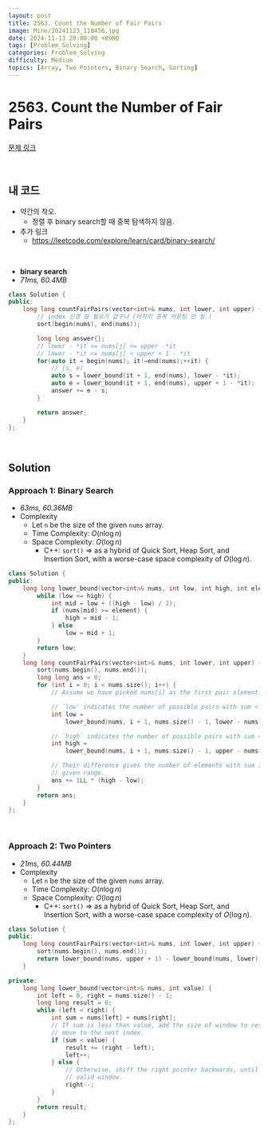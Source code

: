 ```yaml
---
layout: post
title: 2563. Count the Number of Fair Pairs
image: Mine/20241123_110456.jpg
date: 2024-11-13 20:00:00 +0900
tags: [Problem_Solving]
categories: Problem_Solving
difficulty: Medium
topics: [Array, Two Pointers, Binary Search, Sorting]
---
```


# 2563. Count the Number of Fair Pairs
[문제 링크](https://leetcode.com/problems/count-the-number-of-fair-pairs/description/?envType=daily-question&envId=2024-11-13)

<br/>

## 내 코드
- 약간의 착오.
  - 정렬 후 binary search할 때 중복 탐색하지 않음.
- 추가 링크
  - https://leetcode.com/explore/learn/card/binary-search/

<br/>

- **binary search**
- *71ms, 60.4MB*

```cpp
class Solution {
public:
    long long countFairPairs(vector<int>& nums, int lower, int upper) {
        // index 신경 쓸 필요가 없구나 (어차피 중복 카운팅 안 됨.)
        sort(begin(nums), end(nums));

        long long answer{};
        // lower - *it <= nums[j] <= upper -*it
        // lower - *it <= nums[j] < upper + 1 - *it 
        for(auto it = begin(nums); it!=end(nums);++it) {
            // [s, e)
            auto s = lower_bound(it + 1, end(nums), lower - *it);
            auto e = lower_bound(it + 1, end(nums), upper + 1 - *it);
            answer += e - s;
        }

        return answer;
    }
};
```

<br/>

## Solution

### Approach 1: Binary Search
- *63ms, 60.36MB*
- Complexity
  - Let `n` be the size of the given `nums` array.
  - Time Complexity: $O(n \log n)$
  - Space Complexity: $O(\log n)$
    - C++: `sort()` $\Rightarrow$ as a hybrid of Quick Sort, Heap Sort, and Insertion Sort, with a worse-case space complexity of $O(\log n)$.

```cpp
class Solution {
public:
    long long lower_bound(vector<int>& nums, int low, int high, int element) {
        while (low <= high) {
            int mid = low + ((high - low) / 2);
            if (nums[mid] >= element) {
                high = mid - 1;
            } else
                low = mid + 1;
        }
        return low;
    }
    long long countFairPairs(vector<int>& nums, int lower, int upper) {
        sort(nums.begin(), nums.end());
        long long ans = 0;
        for (int i = 0; i < nums.size(); i++) {
            // Assume we have picked nums[i] as the first pair element.

            // `low` indicates the number of possible pairs with sum < lower.
            int low =
                lower_bound(nums, i + 1, nums.size() - 1, lower - nums[i]);

            // `high` indicates the number of possible pairs with sum <= upper.
            int high =
                lower_bound(nums, i + 1, nums.size() - 1, upper - nums[i] + 1);

            // Their difference gives the number of elements with sum in the
            // given range.
            ans += 1LL * (high - low);
        }
        return ans;
    }
};
```
<br/>

### Approach 2: Two Pointers
- *21ms, 60.44MB*
- Complexity
  - Let `n` be the size of the given `nums` array.
  - Time Complexity: $O(n \log n)$
  - Space Complexity: $O(\log n)$
    - C++: `sort()` $\Rightarrow$ as a hybrid of Quick Sort, Heap Sort, and Insertion Sort, with a worse-case space complexity of $O(\log n)$.

```cpp
class Solution {
public:
    long long countFairPairs(vector<int>& nums, int lower, int upper) {
        sort(nums.begin(), nums.end());
        return lower_bound(nums, upper + 1) - lower_bound(nums, lower);
    }

private:
    long long lower_bound(vector<int>& nums, int value) {
        int left = 0, right = nums.size() - 1;
        long long result = 0;
        while (left < right) {
            int sum = nums[left] + nums[right];
            // If sum is less than value, add the size of window to result and
            // move to the next index.
            if (sum < value) {
                result += (right - left);
                left++;
            } else {
                // Otherwise, shift the right pointer backwards, until we get a
                // valid window.
                right--;
            }
        }
        return result;
    }
};
```
<br/>